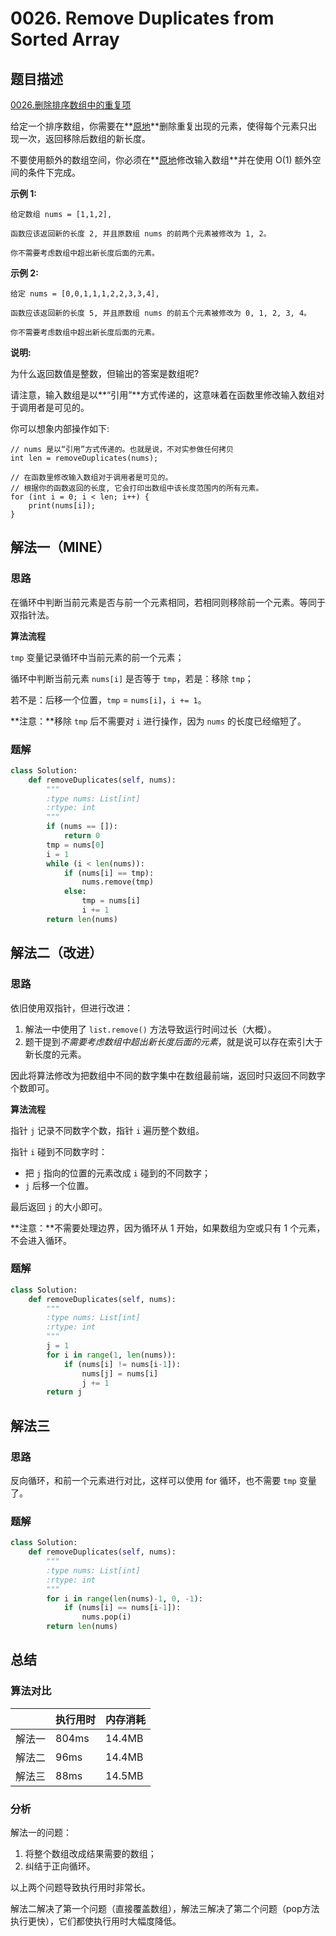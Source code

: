 # 0026. Remove Duplicates from Sorted Array

## 题目描述

[0026.删除排序数组中的重复项](https://leetcode-cn.com/problems/remove-duplicates-from-sorted-array/)

给定一个排序数组，你需要在**[原地](http://baike.baidu.com/item/原地算法)**删除重复出现的元素，使得每个元素只出现一次，返回移除后数组的新长度。

不要使用额外的数组空间，你必须在**[原地](https://baike.baidu.com/item/原地算法)修改输入数组**并在使用 O(1) 额外空间的条件下完成。

**示例 1:**

```
给定数组 nums = [1,1,2], 

函数应该返回新的长度 2, 并且原数组 nums 的前两个元素被修改为 1, 2。 

你不需要考虑数组中超出新长度后面的元素。
```

**示例 2:**

```
给定 nums = [0,0,1,1,1,2,2,3,3,4],

函数应该返回新的长度 5, 并且原数组 nums 的前五个元素被修改为 0, 1, 2, 3, 4。

你不需要考虑数组中超出新长度后面的元素。
```

**说明:**

为什么返回数值是整数，但输出的答案是数组呢?

请注意，输入数组是以**“引用”**方式传递的，这意味着在函数里修改输入数组对于调用者是可见的。

你可以想象内部操作如下:

```
// nums 是以“引用”方式传递的。也就是说，不对实参做任何拷贝
int len = removeDuplicates(nums);

// 在函数里修改输入数组对于调用者是可见的。
// 根据你的函数返回的长度, 它会打印出数组中该长度范围内的所有元素。
for (int i = 0; i < len; i++) {
    print(nums[i]);
}
```

## 解法一（MINE）

### 思路

在循环中判断当前元素是否与前一个元素相同，若相同则移除前一个元素。等同于双指针法。

**算法流程**

`tmp` 变量记录循环中当前元素的前一个元素；

循环中判断当前元素 `nums[i]` 是否等于 `tmp`，若是：移除 `tmp`；

若不是：后移一个位置，`tmp` = `nums[i]`，`i += 1`。

**注意：**移除 `tmp` 后不需要对 `i` 进行操作，因为 `nums` 的长度已经缩短了。

### 题解

```python
class Solution:
    def removeDuplicates(self, nums):
        """
        :type nums: List[int]
        :rtype: int
        """
        if (nums == []):
            return 0
        tmp = nums[0]
        i = 1
        while (i < len(nums)):
            if (nums[i] == tmp):
                nums.remove(tmp)
            else:
                tmp = nums[i]
                i += 1
        return len(nums)
```

## 解法二（改进）

### 思路

依旧使用双指针，但进行改进：

1. 解法一中使用了 `list.remove()` 方法导致运行时间过长（大概）。
2. 题干提到*不需要考虑数组中超出新长度后面的元素*，就是说可以存在索引大于新长度的元素。

因此将算法修改为把数组中不同的数字集中在数组最前端，返回时只返回不同数字个数即可。

**算法流程**

指针 `j` 记录不同数字个数，指针 `i` 遍历整个数组。

指针 `i` 碰到不同数字时：

- 把 `j` 指向的位置的元素改成 `i` 碰到的不同数字；
- `j` 后移一个位置。

最后返回 `j` 的大小即可。

**注意：**不需要处理边界，因为循环从 1 开始，如果数组为空或只有 1 个元素，不会进入循环。

### 题解

```python
class Solution:
    def removeDuplicates(self, nums):
        """
        :type nums: List[int]
        :rtype: int
        """
        j = 1
        for i in range(1, len(nums)):
            if (nums[i] != nums[i-1]):
                nums[j] = nums[i]
                j += 1
        return j
```

## 解法三

###  思路

反向循环，和前一个元素进行对比，这样可以使用 for 循环，也不需要 `tmp` 变量了。

### 题解

```python
class Solution:
    def removeDuplicates(self, nums):
        """
        :type nums: List[int]
        :rtype: int
        """
        for i in range(len(nums)-1, 0, -1):
            if (nums[i] == nums[i-1]):
                nums.pop(i)
        return len(nums)
```

## 总结

### 算法对比

|        | 执行用时 | 内存消耗 |
| ------ | -------- | -------- |
| 解法一 | 804ms    | 14.4MB   |
| 解法二 | 96ms     | 14.4MB   |
| 解法三 | 88ms     | 14.5MB   |

### 分析

解法一的问题：

1. 将整个数组改成结果需要的数组；
2. 纠结于正向循环。

以上两个问题导致执行用时非常长。

解法二解决了第一个问题（直接覆盖数组），解法三解决了第二个问题（pop方法执行更快），它们都使执行用时大幅度降低。
